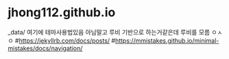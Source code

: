 # jhong112.github.io
_data/ 여기에 테마사용법있음 아님말고
루비 기반으로 하는거같은데 루비를 모름 ㅇㅅㅇ
#https://jekyllrb.com/docs/posts/
#https://mmistakes.github.io/minimal-mistakes/docs/navigation/
